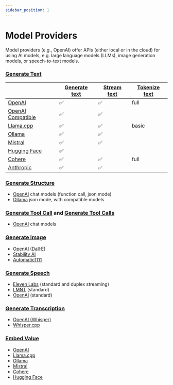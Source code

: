 ```yaml
---
sidebar_position: 1
---
```


# Model Providers

Model providers (e.g., OpenAI) offer APIs (either local or in the cloud) for using AI models, e.g. large language models (LLMs), image generation models, or speech-to-text models.

### [Generate Text](/guide/function/generate-text)

|                                                                   | [Generate text](/guide/function/generate-text) | [Stream text](/guide/function/generate-text) | [Tokenize text](/guide/function/tokenize-text) |
| ----------------------------------------------------------------- | ---------------------------------------------- | -------------------------------------------- | ---------------------------------------------- |
| [OpenAI](/integration/model-provider/openai)                      | ✅                                             | ✅                                           | full                                           |
| [OpenAI Compatible](/integration/model-provider/openaicompatible) | ✅                                             | ✅                                           |                                                |
| [Llama.cpp](/integration/model-provider/llamacpp)                 | ✅                                             | ✅                                           | basic                                          |
| [Ollama](/integration/model-provider/ollama)                      | ✅                                             | ✅                                           |                                                |
| [Mistral](/integration/model-provider/mistral)                    | ✅                                             | ✅                                           |                                                |
| [Hugging Face](/integration/model-provider/huggingface)           | ✅                                             |                                              |                                                |
| [Cohere](/integration/model-provider/cohere)                      | ✅                                             | ✅                                           | full                                           |
| [Anthropic](/integration/model-provider/anthropic)                | ✅                                             | ✅                                           |                                                |

### [Generate Structure](/guide/function/generate-structure)

- [OpenAI](/integration/model-provider/openai) chat models (function call, json mode)
- [Ollama](/integration/model-provider/ollama) json mode, with compatible models

### [Generate Tool Call](/guide/tools/generate-tool-call) and [Generate Tool Calls](/guide/tools/generate-tool-calls)

- [OpenAI](/integration/model-provider/openai) chat models

### [Generate Image](/guide/function/generate-image)

- [OpenAI (Dall·E)](/integration/model-provider/openai)
- [Stability AI](/integration/model-provider/stability)
- [Automatic1111](/integration/model-provider/automatic1111)

### [Generate Speech](/guide/function/generate-speech)

- [Eleven Labs](/integration/model-provider/elevenlabs) (standard and duplex streaming)
- [LMNT](/integration/model-provider/lmnt) (standard)
- [OpenAI](/integration/model-provider/openai) (standard)

### [Generate Transcription](/guide/function/generate-transcription)

- [OpenAI (Whisper)](/integration/model-provider/openai)
- [Whisper.cpp](/integration/model-provider/whispercpp)

### [Embed Value](/guide/function/embed)

- [OpenAI](/integration/model-provider/openai)
- [Llama.cpp](/integration/model-provider/llamacpp)
- [Ollama](/integration/model-provider/ollama)
- [Mistral](/integration/model-provider/mistral)
- [Cohere](/integration/model-provider/cohere)
- [Hugging Face](/integration/model-provider/huggingface)
